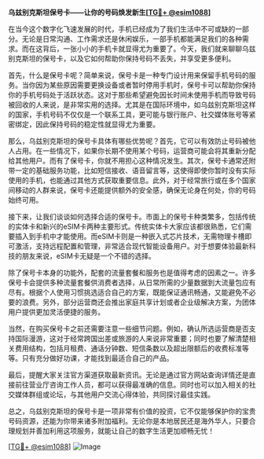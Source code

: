 **乌兹别克斯坦保号卡——让你的号码焕发新生[[TG💪+ @esim1088](https://t.me/s/esim1088)]**

在当今这个数字化飞速发展的时代，手机已经成为了我们生活中不可或缺的一部分。无论是日常沟通、工作需求还是休闲娱乐，一部手机都能满足我们的各种需求。而在这背后，一张小小的手机卡就显得尤为重要了。今天，我们就来聊聊乌兹别克斯坦的保号卡，以及它如何帮助你保持号码不丢失，并享受更多便利。

首先，什么是保号卡呢？简单来说，保号卡是一种专门设计用来保留手机号码的服务。当你因为某些原因需要更换设备或者暂时停用手机时，保号卡可以帮助你保持你的手机号码处于活跃状态。这对于那些希望避免因长时间未使用手机而导致号码被回收的人来说，是非常实用的选择。尤其是在国际环境中，如乌兹别克斯坦这样的国家，手机号码不仅仅是一个联系工具，更可能与银行账户、社交媒体账号等紧密绑定，因此保持号码的稳定性就显得尤为重要。

那么，乌兹别克斯坦的保号卡具体有哪些优势呢？首先，它可以有效防止号码被他人占用。在一些情况下，如果你长期不使用某个号码，运营商可能会将其重新分配给其他用户。而有了保号卡，你就不用担心这种情况发生。其次，保号卡通常还附带一定的基础服务功能，比如短信接收、语音留言等，这使得即使你暂时没有实际使用的手机，也能通过其他方式获取重要信息。此外，对于经常旅行或在多个国家间移动的人群来说，保号卡还能提供额外的安全感，确保无论身在何处，你的号码始终可用。

接下来，让我们谈谈如何选择合适的保号卡。市面上的保号卡种类繁多，包括传统的实体卡和新兴的eSIM卡两种主要形式。传统实体卡大家应该都很熟悉，它们需要插入到手机中才能使用。而eSIM卡则是一种嵌入式芯片技术，无需物理卡槽即可激活，支持远程配置和管理，非常适合现代智能设备用户。对于想要体验最新科技的朋友来说，eSIM卡无疑是一个不错的选择。

除了保号卡本身的功能外，配套的流量套餐和服务也是值得考虑的因素之一。许多保号卡会提供多种流量套餐供消费者选择，从日常所需的少量数据到大流量包应有尽有。根据个人使用习惯挑选适合自己的方案，既能保证通讯畅通，又能避免不必要的浪费。另外，部分运营商还会推出家庭共享计划或者企业级解决方案，为团体用户提供更加灵活便捷的服务。

当然，在购买保号卡之前还需要注意一些细节问题。例如，确认所选运营商是否支持国际漫游，这对于经常跨国出差或旅游的人来说非常重要；同时也要了解清楚相关费用结构，包括月租费、通话分钟数、短信条数以及超出限额后的收费标准等等。只有充分做好功课，才能找到最适合自己的产品。

最后，提醒大家关注官方渠道获取最新资讯。无论是通过官方网站查询详情还是直接前往营业厅咨询工作人员，都可以获得最准确的信息。同时也可以加入相关的社交媒体群组或论坛，与其他用户交流心得体验，共同探讨最佳实践。

总之，乌兹别克斯坦的保号卡是一项非常有价值的投资，它不仅能够保护你的宝贵号码资源，还能为你带来诸多附加福利。无论你是本地居民还是海外华人，只要合理规划并善加利用这项服务，就能让自己的数字生活更加顺畅无忧！

[[TG💪+ @esim1088](https://t.me/s/esim1088)] 
![Image](https://i.postimg.cc/4NQfJmqS/Snipaste-2025-05-13-00-14-12.png)